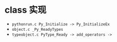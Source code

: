 # class 实现

- `pythonrun.c Py_Initialize -> Py_InitializeEx`
- `object.c _Py_ReadyTypes`
- `typeobject.c PyType_Ready -> add_operators -> `

